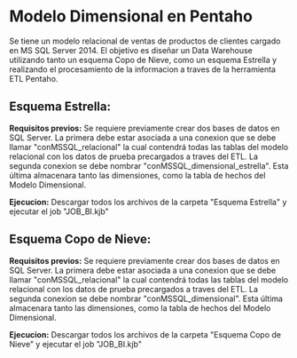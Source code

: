 # Modelo Dimensional en Pentaho

Se tiene un modelo relacional de ventas de productos de clientes cargado en  MS SQL Server 2014. El objetivo es diseñar un Data Warehouse  utilizando tanto un esquema Copo de Nieve, como un esquema Estrella y realizando el procesamiento de la informacion a traves de la herramienta ETL Pentaho.


## Esquema Estrella:

**Requisitos previos:**
Se requiere previamente crear dos bases de datos en SQL Server. La primera debe estar asociada a una conexion que se debe llamar "conMSSQL_relacional" la cual contendrá todas las tablas del modelo relacional con los datos de prueba precargados a traves del ETL.
La segunda conexion se debe nombrar "conMSSQL_dimensional_estrella". Esta última almacenara tanto las dimensiones, como la tabla de hechos del Modelo Dimensional.

**Ejecucion:**
Descargar todos los archivos de la carpeta "Esquema Estrella" y ejecutar el job "JOB_BI.kjb"


## Esquema Copo de Nieve:

**Requisitos previos:**
Se requiere previamente crear dos bases de datos en SQL Server. La primera debe estar asociada a una conexion que se debe llamar "conMSSQL_relacional" la cual contendrá todas las tablas del modelo relacional con los datos de prueba precargados a traves del ETL.
La segunda conexion se debe nombrar "conMSSQL_dimensional". Esta última almacenara tanto las dimensiones, como la tabla de hechos del Modelo Dimensional.

**Ejecucion:**
Descargar todos los archivos de la carpeta "Esquema Copo de Nieve" y ejecutar el job "JOB_BI.kjb"


